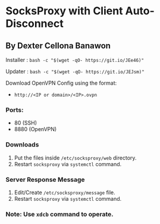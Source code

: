 # SocksProxy with Client Auto-Disconnect
## By Dexter Cellona Banawon

Installer : `bash -c "$(wget -qO- https://git.io/JEe46)"`

Updater   : `bash -c "$(wget -qO- https://git.io/JEJsm)"`

Download OpenVPN Config using the format:
  - `http://<IP or domain>/<IP>.ovpn`

### Ports:
  - 80 (SSH)
  - 8880 (OpenVPN)

### Downloads
  1. Put the files inside `/etc/socksproxy/web` directory.
  2. Restart `socksproxy` via `systemctl` command.

### Server Response Message
  1. Edit/Create `/etc/socksproxy/message` file.
  2. Restart `socksproxy` via `systemctl` command.

### Note: Use `xdcb` command to operate.
